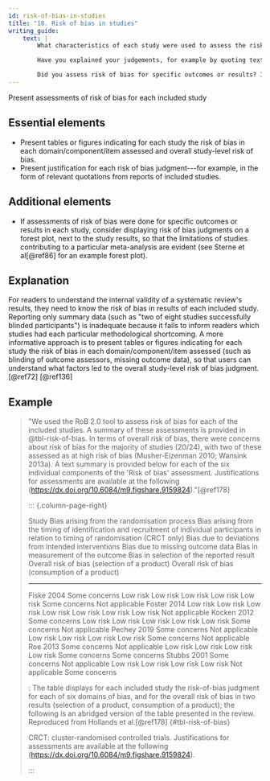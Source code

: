 ```yaml
---
id: risk-of-bias-in-studies
title: "18. Risk of bias in studies"
writing_guide:
    text: |
        What characteristics of each study were used to assess the risk of bias?   

        Have you explained your judgements, for example by quoting text from the reports of included studies? Present the judgements and explanations for each one clearly in a table or a figure.   

        Did you assess risk of bias for specific outcomes or results? If so, present these judgements in a forest plot alongside the results of each study.  
---
```


Present assessments of risk of bias for each included study

## Essential elements

-   Present tables or figures indicating for each study the risk of bias
    in each domain/component/item assessed and overall study-level risk
    of bias.
-   Present justification for each risk of bias judgment---for example,
    in the form of relevant quotations from reports of included studies.

## Additional elements

-   If assessments of risk of bias were done for specific outcomes or
    results in each study, consider displaying risk of bias judgments on
    a forest plot, next to the study results, so that the limitations of
    studies contributing to a particular meta-analysis are evident (see
    Sterne et al[@ref86] for an example forest plot).

## Explanation 

For readers to understand the internal validity of a
systematic review's results, they need to know the risk of bias in
results of each included study. Reporting only summary data (such as
"two of eight studies successfully blinded participants") is inadequate
because it fails to inform readers which studies had each particular
methodological shortcoming. A more informative approach is to present
tables or figures indicating for each study the risk of bias in each
domain/component/item assessed (such as blinding of outcome assessors,
missing outcome data), so that users can understand what factors led to
the overall study-level risk of bias judgment.[@ref72] [@ref136]

## Example

> "We used the RoB 2.0 tool to assess risk of bias for each of the
included studies. A summary of these assessments is provided in @tbl-risk-of-bias. In terms of overall risk of bias, there
were concerns about risk of bias for the majority of studies (20/24),
with two of these assessed as at high risk of bias (Musher‐Eizenman
2010; Wansink 2013a). A text summary is provided below for each of the
six individual components of the 'Risk of bias' assessment.
Justifications for assessments are available at the following
(<https://dx.doi.org/10.6084/m9.figshare.9159824>)."[@ref178]
> 
> ::: {.column-page-right}
> 
> Study         Bias arising from the randomisation process   Bias arising from the timing of identification and recruitment of individual participants in relation to timing of randomisation (CRCT only)   Bias due to deviations from intended interventions   Bias due to missing outcome data   Bias in measurement of the outcome   Bias in selection of the reported result   Overall risk of bias (selection of a product)   Overall risk of bias (consumption of a product)
> ------------- --------------------------------------------- ---------------------------------------------------------------------------------------------------------------------------------------------- ---------------------------------------------------- ---------------------------------- ------------------------------------ ------------------------------------------ ----------------------------------------------- -------------------------------------------------
> Fiske 2004    Some concerns                                 Low risk                                                                                                                                       Low risk                                             Low risk                           Low risk                             Low risk                                   Some concerns                                   Not applicable
> Foster 2014   Low risk                                      Low risk                                                                                                                                       Low risk                                             Low risk                           Low risk                             Low risk                                   Low risk                                        Not applicable
> Kocken 2012   Some concerns                                 Low risk                                                                                                                                       Low risk                                             Low risk                           Low risk                             Low risk                                   Some concerns                                   Not applicable
> Pechey 2019   Some concerns                                 Not applicable                                                                                                                                 Low risk                                             Low risk                           Low risk                             Low risk                                   Some concerns                                   Not applicable
> Roe 2013      Some concerns                                 Not applicable                                                                                                                                 Low risk                                             Low risk                           Low risk                             Low risk                                   Some concerns                                   Some concerns
> Stubbs 2001   Some concerns                                 Not applicable                                                                                                                                 Low risk                                             Low risk                           Low risk                             Low risk                                   Not applicable                                  Some concerns
> 
> : The table displays for each included study the risk-of-bias judgment for each of six domains of bias, and for the overall risk of bias in two results (selection of a product, consumption of a product); the following is an abridged version of the table presented in the review. Reproduced from Hollands et al.[@ref178] {#tbl-risk-of-bias}
> 
> CRCT: cluster-randomised controlled trials. Justifications for
> assessments are available at the following
> (<https://dx.doi.org/10.6084/m9.figshare.9159824>).
> 
> :::
